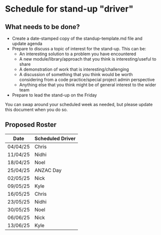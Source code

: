 # Schedule for stand-up "driver"

## What needs to be done?

- Create a date-stamped copy of the standup-template.md file and update agenda
- Prepare to discuss a topic of interest for the stand-up. This can be:
    - An interesting solution to a problem you have encountered
    - A new module/library/approach that you think is interesting/useful to share
    - A demonstration of work that is interesting/challenging
    - A discussion of something that you think would be worth considering from a code practice/special project admin perspective
    - Anything else that you think might be of general interest to the wider team
- Prepare to lead the stand-up on the Friday

You can swap around your scheduled week as needed, but please update this document when you do so.

## Proposed Roster

| Date | Scheduled Driver |
|---|---|
| 04/04/25 | Chris |
| 11/04/25 | Nidhi |
| 18/04/25 | Noel |
| 25/04/25 | ANZAC Day |
| 02/05/25 | Nick |
| 09/05/25 | Kyle |
| 16/05/25 | Chris |
| 23/05/25 | Nidhi |
| 30/05/25 | Noel |
| 06/06/25 | Nick |
| 13/06/25 | Kyle |
